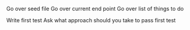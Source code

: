 Go over seed file
Go over current end point 
Go over list of things to do


Write first test
Ask what approach should you take to pass first test
